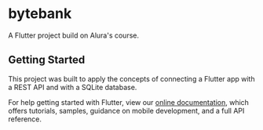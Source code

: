 # bytebank

A Flutter project build on Alura's course.

## Getting Started

This project was built to apply the concepts of connecting a Flutter app
with a REST API and with a SQLite database.


For help getting started with Flutter, view our
[online documentation](https://flutter.dev/docs), which offers tutorials,
samples, guidance on mobile development, and a full API reference.
